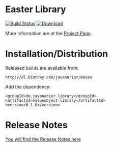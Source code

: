 # Easter Library

[![Build Status](https://travis-ci.org/javanarior/easter-lib.svg?branch=master)](https://travis-ci.org/javanarior/easter-lib) [ ![Download](https://api.bintray.com/packages/javanarior/maven/easter-lib/images/download.svg) ](https://bintray.com/javanarior/maven/easter-lib/_latestVersion)


More Information are at the [Project Page](http://javanarior.github.io/easter-lib).

# Installation/Distribution

Released builds are available from:

    http://dl.bintray.com/javanarior/maven

Add the dependency:

    <groupId>de.javanarior.library</groupId>
    <artifactId>valueobject-library</artifactId>
    <version>0.1.0</version>

# Release Notes

[You will find the Release Notes here](http://javanarior.github.io/easter-lib/changes-report.html)
